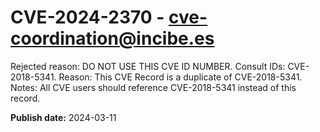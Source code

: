 # CVE-2024-2370 - cve-coordination@incibe.es

Rejected reason: DO NOT USE THIS CVE ID NUMBER. Consult IDs: CVE-2018-5341. Reason: This CVE Record is a duplicate of CVE-2018-5341. Notes: All CVE users should reference CVE-2018-5341 instead of this record.

**Publish date:** 2024-03-11
